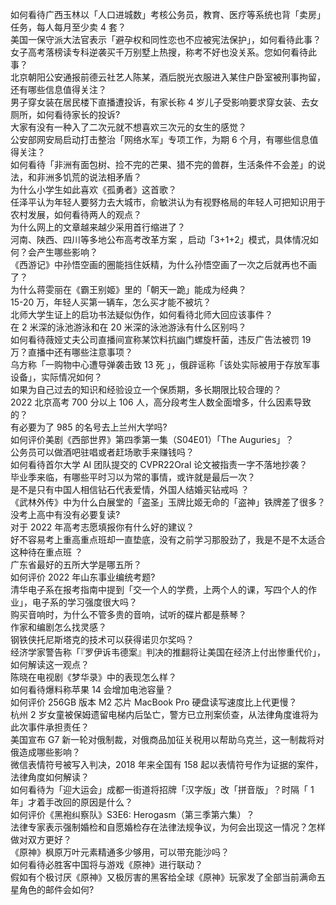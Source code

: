 如何看待广西玉林以「人口进城数」考核公务员，教育、医疗等系统也背「卖房」任务，每人每月至少卖 4 套？  
美国一保守派大法官表示「避孕权和同性恋也不应被宪法保护」，如何看待此事？  
女子高考落榜读专科逆袭买千万别墅上热搜，称考不好也没关系。您如何看待此事？  
北京朝阳公安通报前德云社艺人陈某，酒后脱光衣服进入某住户卧室被刑事拘留，还有哪些信息值得关注？  
男子穿女装在居民楼下直播遭投诉，有家长称 4 岁儿子受影响要求穿女装、去女厕所，如何看待家长的投诉?  
大家有没有一种入了二次元就不想喜欢三次元的女生的感觉？  
公安部网安局启动打击整治「网络水军」专项工作，为期 6 个月，有哪些信息值得关注？  
如何看待「非洲有面包树、捡不完的芒果、猎不完的兽群，生活条件不会差」的说法，和非洲多饥荒的说法相矛盾？  
为什么小学生如此喜欢《孤勇者》这首歌？  
任泽平认为年轻人要努力去大城市，俞敏洪认为有视野格局的年轻人可把知识用于农村发展，如何看待两人的观点？  
为什么网上的文章越来越少采用首行缩进了？  
河南、陕西、四川等多地公布高考改革方案 ，启动「3+1+2」模式，具体情况如何？会产生哪些影响？  
《西游记》中孙悟空画的圈能挡住妖精，为什么孙悟空画了一次之后就再也不画了？  
为什么蒋雯丽在《霸王别姬》里的「朝天一跪」能成为经典？  
15-20 万，年轻人买第一辆车，怎么买才能不被坑？  
北师大学生证上的启功书法疑似伪作，如何看待北师大回应该事件？  
在 2 米深的泳池游泳和在 20 米深的泳池游泳有什么区别吗？  
如何看待薇娅丈夫公司直播间宣称某饮料抗幽门螺旋杆菌，违反广告法被罚 19 万？直播中还有哪些注意事项？  
乌方称「一购物中心遭导弹袭击致 13 死 」，俄辟谣称「该处实际被用于存放军事设备」，实际情况如何？  
如果为自己过去的知识和经验设立一个保质期，多长期限比较合理的？  
2022 北京高考 700 分以上 106 人，高分段考生人数全面增多，什么因素导致的？  
有必要为了 985 的名号去上兰州大学吗?  
如何评价美剧《西部世界》第四季第一集（S04E01）「The Auguries」？  
公务员可以做酒吧驻唱或者赶场歌手来赚钱吗？  
如何看待首尔大学 AI 团队提交的 CVPR22Oral 论文被指责一字不落地抄袭？  
毕业季来临，有哪些平时习以为常的事情，或许就是最后一次？  
是不是只有中国人相信钻石代表爱情，外国人结婚买钻戒吗 ？  
《武林外传》中为什么白展堂的「盗圣」玉牌比姬无命的「盗神」铁牌差了很多？  
没考上高中有没有必要复读?  
对于 2022 年高考志愿填报你有什么好的建议？  
好不容易考上重高重点班却一直垫底，没有之前学习那股劲了，我是不是不太适合这种待在重点班 ？  
广东省最好的五所大学是哪五所？  
如何评价 2022 年山东事业编统考题?  
清华电子系在报考指南中提到「交一个人的学费，上两个人的课，写四个人的作业」，电子系的学习强度很大吗？  
购买音响时，为什么不管多贵的音响，试听的碟片都是蔡琴？  
作家和编剧怎么找灵感？  
钢铁侠托尼斯塔克的技术可以获得诺贝尔奖吗？  
经济学家警告称「『罗伊诉韦德案』判决的推翻将让美国在经济上付出惨重代价」，如何解读这一观点？  
陈晓在电视剧《梦华录》中的表现怎么样？  
如何看待爆料称苹果 14 会增加电池容量？  
如何评价 256GB  版本 M2 芯片 MacBook Pro 硬盘读写速度比上代更慢？  
杭州 2 岁女童被保姆遗留电梯内后坠亡，警方已立刑案侦查，从法律角度谁将为此次事件承担责任？  
美国宣布 G7 新一轮对俄制裁，对俄商品加征关税用以帮助乌克兰，这一制裁将对俄造成哪些影响？  
微信表情符号被写入判决，2018 年来全国有 158 起以表情符号作为证据的案件，法律角度如何解读？  
如何看待为「迎大运会」成都一街道将招牌「汉字版」改「拼音版」？时隔「 1 年」才着手改回的原因是什么？  
如何评价《黑袍纠察队》S3E6: Herogasm（第三季第六集）？  
法律专家表示强制婚检和自愿婚检存在法律法规争议，为何会出现这一情况？怎样做对双方更好？  
《原神》枫原万叶元素精通多少够用，可以带充能沙吗？  
如何看待必胜客中国将与游戏《原神》进行联动？  
假如有个极讨厌《原神》又极厉害的黑客给全球《原神》玩家发了全部当前满命五星角色的邮件会如何?  
